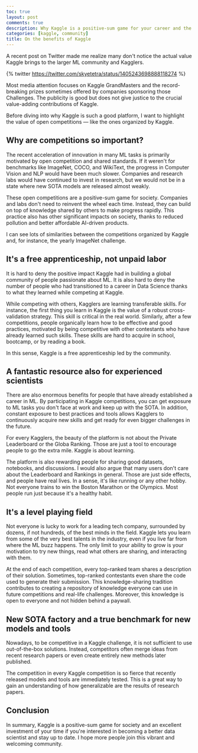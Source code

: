 ```yaml
---
toc: true
layout: post
comments: true
description: Why Kaggle is a positive-sum game for your career and the community
categories: [kaggle, community]
title: On the benefits of Kaggle
---
```


A recent post on Twitter made me realize many don't notice the actual value Kaggle brings to the larger ML community and Kagglers. 

{% twitter https://twitter.com/skyetetra/status/1405243698888118274 %}

Most media attention focuses on Kaggle GrandMasters and the record-breaking prizes sometimes offered by companies sponsoring those Challenges. The publicity is good but does not give justice to the crucial value-adding contributions of Kaggle.

Before diving into why Kaggle is such a good platform, I want to highlight the value of open competitions ― like the ones organized by Kaggle.

## Why are competitions so important?

The recent acceleration of innovation in many ML tasks is primarily motivated by open competition and shared standards. If it weren't for benchmarks like ImageNet, COCO, and WikiText, the progress in Computer Vision and NLP would have been much slower. Companies and research labs would have continued to invest in research, but we would not be in a state where new SOTA models are released almost weakly. 

These open competitions are a positive-sum game for society. Companies and labs don't need to reinvent the wheel each time. Instead, they can build on top of knowledge shared by others to make progress rapidly. This practice also has other significant impacts on society, thanks to reduced pollution and better affordable AI-driven products.

I can see lots of similarities between the competitions organized by Kaggle and, for instance, the yearly ImageNet challenge.

## It's a free apprenticeship, not unpaid labor

It is hard to deny the positive impact Kaggle had in building a global community of people passionate about ML. It is also hard to deny the number of people who had transitioned to a career in Data Science thanks to what they learned while competing at Kaggle.

While competing with others, Kagglers are learning transferable skills. For instance, the first thing you learn in Kaggle is the value of a robust cross-validation strategy. This skill is critical in the real world. Similarly, after a few competitions, people organically learn how to be effective and good practices, motivated by being competitive with other contestants who have already learned such skills. These skills are hard to acquire in school, bootcamp, or by reading a book.  

In this sense, Kaggle is a free apprenticeship led by the community.

## A fantastic resource also for experienced scientists

There are also enormous benefits for people that have already established a career in ML. By participating in Kaggle competitions, you can get exposure to ML tasks you don't face at work and keep up with the SOTA. In addition, constant exposure to best practices and tools allows Kagglers to continuously acquire new skills and get ready for even bigger challenges in the future.

For every Kagglers, the beauty of the platform is not about the Private Leaderboard or the Globa Ranking. Those are just a tool to encourage people to go the extra mile. Kaggle is about learning. 

The platform is also rewarding people for sharing good datasets, notebooks, and discussions. I would also argue that many users don't care about the Leaderboard and Rankings in general. Those are just side effects, and people have real lives. In a sense, it's like running or any other hobby. Not everyone trains to win the Boston Marathon or the Olympics. Most people run just because it's a healthy habit.

## It's a level playing field

Not everyone is lucky to work for a leading tech company, surrounded by dozens, if not hundreds, of the best minds in the field. Kaggle lets you learn from some of the very best talents in the industry, even if you live far from where the ML buzz happens. The only limit to your ability to grow is your motivation to try new things, read what others are sharing, and interacting with them.

At the end of each competition, every top-ranked team shares a description of their solution. Sometimes, top-ranked contestants even share the code used to generate their submission. This knowledge-sharing tradition contributes to creating a repository of knowledge everyone can use in future competitions and real-life challenges. Moreover, this knowledge is open to everyone and not hidden behind a paywall. 

## New SOTA factory and a true benchmark for new models and tools

Nowadays, to be competitive in a Kaggle challenge, it is not sufficient to use out-of-the-box solutions. Instead, competitors often merge ideas from recent research papers or even create entirely new methods later published.

The competition in every Kaggle competition is so fierce that recently released models and tools are immediately tested. This is a great way to gain an understanding of how generalizable are the results of research papers. 

## Conclusion

In summary, Kaggle is a positive-sum game for society and an excellent investment of your time if you're interested in becoming a better data scientist and stay up to date. I hope more people join this vibrant and welcoming community.